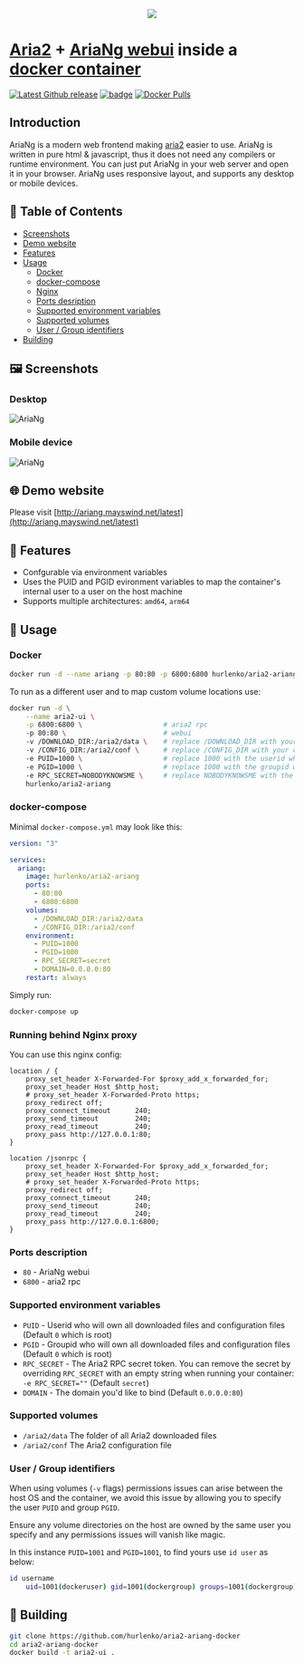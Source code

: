 <p align="center">
  <img src="https://raw.githubusercontent.com/mayswind/AriaNg-Native/master/assets/AriaNg.ico" />
</p>

# [Aria2](https://github.com/aria2/aria2) + [AriaNg webui](https://github.com/mayswind/AriaNg) inside a [docker container](https://hub.docker.com/r/hurlenko/aria2-ariang)

[![Latest Github release](https://img.shields.io/github/release/hurlenko/aria2-ariang-docker.svg)](https://github.com/hurlenko/aria2-ariang-docker/releases/latest)
[![badge](https://images.microbadger.com/badges/image/hurlenko/aria2-ariang.svg)](https://microbadger.com/images/hurlenko/aria2-ariang "Get your own image badge on microbadger.com")
[![Docker Pulls](https://img.shields.io/docker/pulls/hurlenko/aria2-ariang.svg)](https://hub.docker.com/r/wahyd4/aria2-ui/)

## Introduction

AriaNg is a modern web frontend making [aria2](https://github.com/aria2/aria2) easier to use. AriaNg is written in pure html & javascript, thus it does not need any compilers or runtime environment. You can just put AriaNg in your web server and open it in your browser. AriaNg uses responsive layout, and supports any desktop or mobile devices.

## 🚩 Table of Contents

- [Screenshots](#-screenshots)
- [Demo website](#-demo-website)
- [Features](#-features)
- [Usage](#-usage)
  - [Docker](#docker)
  - [docker-compose](#docker-compose)
  - [Nginx](#running-behind-nginx-proxy)
  - [Ports desription](#ports-description)
  - [Supported environment variables](#supported-environment-variables)
  - [Supported volumes](#supported-volumes)
  - [User / Group identifiers](#user-/-group-identifiers)
- [Building](#-building)

## 🖼️ Screenshots

### Desktop

![AriaNg](https://raw.githubusercontent.com/mayswind/AriaNg-WebSite/master/screenshots/desktop.png)

### Mobile device

![AriaNg](https://raw.githubusercontent.com/mayswind/AriaNg-WebSite/master/screenshots/mobile.png)

## 🌐 Demo website

Please visit [http://ariang.mayswind.net/latest](http://ariang.mayswind.net/latest)

## 🎨 Features

- Confgurable via environment variables
- Uses the PUID and PGID evironment variables to map the container's internal user to a user on the host machine
- Supports multiple architectures: `amd64`, `arm64`

## 📙 Usage

### Docker

```bash
docker run -d --name ariang -p 80:80 -p 6800:6800 hurlenko/aria2-ariang
```

To run as a different user and to map custom volume locations use:

```bash
docker run -d \
    --name aria2-ui \
    -p 6800:6800 \                    # aria2 rpc
    -p 80:80 \                        # webui
    -v /DOWNLOAD_DIR:/aria2/data \    # replace /DOWNLOAD_DIR with your download directory in your host.
    -v /CONFIG_DIR:/aria2/conf \      # replace /CONFIG_DIR with your configure directory in your host.
    -e PUID=1000 \                    # replace 1000 with the userid who will own all downloaded files and configuration files.
    -e PGID=1000 \                    # replace 1000 with the groupid who will own all downloaded files and configuration files.
    -e RPC_SECRET=NOBODYKNOWSME \     # replace NOBODYKNOWSME with the secret to access Aria2 RPC services.
    hurlenko/aria2-ariang
```

### docker-compose

Minimal `docker-compose.yml` may look like this:

```yaml
version: "3"

services:
  ariang:
    image: hurlenko/aria2-ariang
    ports:
      - 80:80
      - 6800:6800
    volumes:
      - /DOWNLOAD_DIR:/aria2/data
      - /CONFIG_DIR:/aria2/conf
    environment:
      - PUID=1000
      - PGID=1000
      - RPC_SECRET=secret
      - DOMAIN=0.0.0.0:80
    restart: always
```

Simply run:

```bash
docker-compose up
```

### Running behind Nginx proxy

You can use this nginx config:

```nginx
location / {
    proxy_set_header X-Forwarded-For $proxy_add_x_forwarded_for;
    proxy_set_header Host $http_host;
    # proxy_set_header X-Forwarded-Proto https;
    proxy_redirect off;
    proxy_connect_timeout      240;
    proxy_send_timeout         240;
    proxy_read_timeout         240;
    proxy_pass http://127.0.0.1:80;
}

location /jsonrpc {
    proxy_set_header X-Forwarded-For $proxy_add_x_forwarded_for;
    proxy_set_header Host $http_host;
    # proxy_set_header X-Forwarded-Proto https;
    proxy_redirect off;
    proxy_connect_timeout      240;
    proxy_send_timeout         240;
    proxy_read_timeout         240;
    proxy_pass http://127.0.0.1:6800;
}
```

### Ports description

- `80` - AriaNg webui
- `6800` - aria2 rpc

### Supported environment variables

- `PUID` - Userid who will own all downloaded files and configuration files (Default `0` which is root)
- `PGID` - Groupid who will own all downloaded files and configuration files (Default `0` which is root)
- `RPC_SECRET` - The Aria2 RPC secret token. You can remove the secret by overriding `RPC_SECRET` with an empty string when running your container: `-e RPC_SECRET=""` (Default `secret`)
- `DOMAIN` - The domain you'd like to bind (Default `0.0.0.0:80`)

### Supported volumes

- `/aria2/data` The folder of all Aria2 downloaded files
- `/aria2/conf` The Aria2 configuration file

### User / Group identifiers

When using volumes (`-v` flags) permissions issues can arise between the host OS and the container, we avoid this issue by allowing you to specify the user `PUID` and group `PGID`.

Ensure any volume directories on the host are owned by the same user you specify and any permissions issues will vanish like magic.

In this instance `PUID=1001` and `PGID=1001`, to find yours use `id user` as below:

```bash
id username
    uid=1001(dockeruser) gid=1001(dockergroup) groups=1001(dockergroup)
```

## 🔨 Building

```bash
git clone https://github.com/hurlenko/aria2-ariang-docker
cd aria2-ariang-docker
docker build -t aria2-ui .
```
